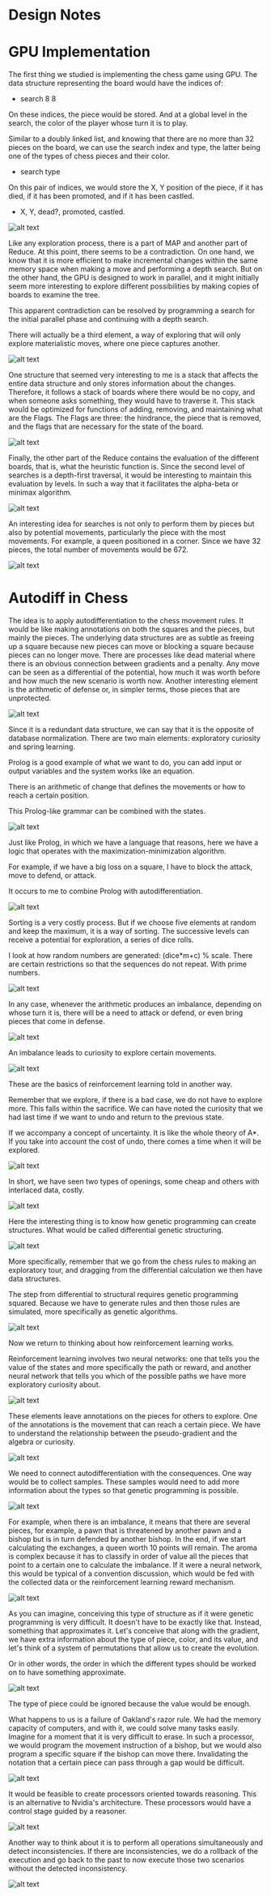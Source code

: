 # Design Notes
# GPU Implementation

The first thing we studied is implementing the chess game using GPU. The data structure representing the board would have the indices of:
- search 8 8

On these indices, the piece would be stored. And at a global level in the search, the color of the player whose turn it is to play.

Similar to a doubly linked list, and knowing that there are no more than 32 pieces on the board, we can use the search index and type, the latter being one of the types of chess pieces and their color.

- search type

On this pair of indices, we would store the X, Y position of the piece, if it has died, if it has been promoted, and if it has been castled.

- X, Y, dead?, promoted, castled.

![alt text](image.png)

Like any exploration process, there is a part of MAP and another part of Reduce. At this point, there seems to be a contradiction. On one hand, we know that it is more efficient to make incremental changes within the same memory space when making a move and performing a depth search. But on the other hand, the GPU is designed to work in parallel, and it might initially seem more interesting to explore different possibilities by making copies of boards to examine the tree.

This apparent contradiction can be resolved by programming a search for the initial parallel phase and continuing with a depth search.

There will actually be a third element, a way of exploring that will only explore materialistic moves, where one piece captures another.

![alt text](image-1.png)

One structure that seemed very interesting to me is a stack that affects the entire data structure and only stores information about the changes. Therefore, it follows a stack of boards where there would be no copy, and when someone asks something, they would have to traverse it. This stack would be optimized for functions of adding, removing, and maintaining what are the Flags. The Flags are three: the hindrance, the piece that is removed, and the flags that are necessary for the state of the board.

![alt text](image-2.png)

Finally, the other part of the Reduce contains the evaluation of the different boards, that is, what the heuristic function is. Since the second level of searches is a depth-first traversal, it would be interesting to maintain this evaluation by levels. In such a way that it facilitates the alpha-beta or minimax algorithm.

![alt text](image-3.png)

An interesting idea for searches is not only to perform them by pieces but also by potential movements, particularly the piece with the most movements. For example, a queen positioned in a corner. Since we have 32 pieces, the total number of movements would be 672.

![alt text](image-5.png)

# Autodiff in Chess

The idea is to apply autodifferentiation to the chess movement rules. It would be like making annotations on both the squares and the pieces, but mainly the pieces. The underlying data structures are as subtle as freeing up a square because new pieces can move or blocking a square because pieces can no longer move. There are processes like dead material where there is an obvious connection between gradients and a penalty. Any move can be seen as a differential of the potential, how much it was worth before and how much the new scenario is worth now. Another interesting element is the arithmetic of defense or, in simpler terms, those pieces that are unprotected.

![alt text](image-4.png)

Since it is a redundant data structure, we can say that it is the opposite of database normalization. There are two main elements: exploratory curiosity and spring learning.

Prolog is a good example of what we want to do, you can add input or output variables and the system works like an equation.

There is an arithmetic of change that defines the movements or how to reach a certain position.

This Prolog-like grammar can be combined with the states.

![alt text](image-6.png)

Just like Prolog, in which we have a language that reasons, here we have a logic that operates with the maximization-minimization algorithm.

For example, if we have a big loss on a square, I have to block the attack, move to defend, or attack.

It occurs to me to combine Prolog with autodifferentiation.

![alt text](image-7.png)

Sorting is a very costly process. But if we choose five elements at random and keep the maximum, it is a way of sorting. The successive levels can receive a potential for exploration, a series of dice rolls.

I look at how random numbers are generated: (dice*m+c) % scale. There are certain restrictions so that the sequences do not repeat. With prime numbers.

![alt text](image-8.png)

In any case, whenever the arithmetic produces an imbalance, depending on whose turn it is, there will be a need to attack or defend, or even bring pieces that come in defense.

![alt text](image-9.png)

An imbalance leads to curiosity to explore certain movements.

![alt text](image-10.png)

These are the basics of reinforcement learning told in another way.

Remember that we explore, if there is a bad case, we do not have to explore more. This falls within the sacrifice. We can have noted the curiosity that we had last time if we want to undo and return to the previous state.

If we accompany a concept of uncertainty. It is like the whole theory of A*. If you take into account the cost of undo, there comes a time when it will be explored.

![alt text](image-11.png)

In short, we have seen two types of openings, some cheap and others with interlaced data, costly.

![alt text](image-12.png)

Here the interesting thing is to know how genetic programming can create structures. What would be called differential genetic structuring.

![alt text](image-13.png)

More specifically, remember that we go from the chess rules to making an exploratory tour, and dragging from the differential calculation we then have data structures.

The step from differential to structural requires genetic programming squared. Because we have to generate rules and then those rules are simulated, more specifically as genetic algorithms.

![alt text](image-14.png)

Now we return to thinking about how reinforcement learning works.

Reinforcement learning involves two neural networks: one that tells you the value of the states and more specifically the path or reward, and another neural network that tells you which of the possible paths we have more exploratory curiosity about.

![alt text](image-15.png)

These elements leave annotations on the pieces for others to explore. One of the annotations is the movement that can reach a certain piece. We have to understand the relationship between the pseudo-gradient and the algebra or curiosity.

![alt text](image-16.png)

We need to connect autodifferentiation with the consequences. One way would be to collect samples. These samples would need to add more information about the types so that genetic programming is possible.

![alt text](image-17.png)

For example, when there is an imbalance, it means that there are several pieces, for example, a pawn that is threatened by another pawn and a bishop but is in turn defended by another bishop. In the end, if we start calculating the exchanges, a queen worth 10 points will remain. The aroma is complex because it has to classify in order of value all the pieces that point to a certain one to calculate the imbalance. If it were a neural network, this would be typical of a convention discussion, which would be fed with the collected data or the reinforcement learning reward mechanism.

![alt text](image-18.png)

As you can imagine, conceiving this type of structure as if it were genetic programming is very difficult. It doesn't have to be exactly like that. Instead, something that approximates it. Let's conceive that along with the gradient, we have extra information about the type of piece, color, and its value, and let's think of a system of permutations that allow us to create the evolution.

Or in other words, the order in which the different types should be worked on to have something approximate.

![alt text](image-19.png)

The type of piece could be ignored because the value would be enough.

What happens to us is a failure of Oakland's razor rule. We had the memory capacity of computers, and with it, we could solve many tasks easily. Imagine for a moment that it is very difficult to erase. In such a processor, we would program the movement instruction of a bishop, but we would also program a specific square if the bishop can move there. Invalidating the notation that a certain piece can pass through a gap would be difficult.

![alt text](image-20.png)

It would be feasible to create processors oriented towards reasoning. This is an alternative to Nvidia's architecture. These processors would have a control stage guided by a reasoner.

![alt text](image-21.png)

Another way to think about it is to perform all operations simultaneously and detect inconsistencies. If there are inconsistencies, we do a rollback of the execution and go back to the past to now execute those two scenarios without the detected inconsistency.

![alt text](image-22.png)